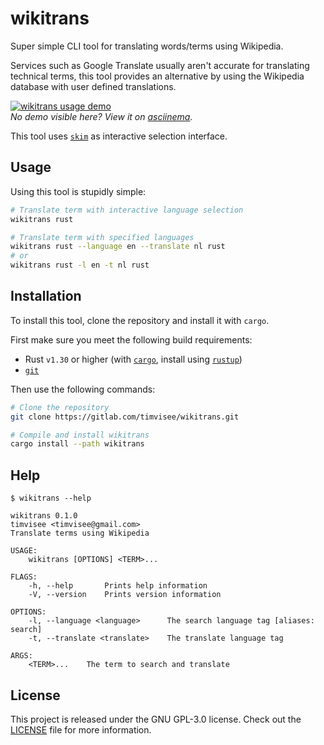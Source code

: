 # wikitrans
Super simple CLI tool for translating words/terms using Wikipedia.

Services such as Google Translate usually aren't accurate for translating
technical terms, this tool provides an alternative by using the Wikipedia
database with user defined translations.

[![wikitrans usage demo][usage-demo-svg]][usage-demo-asciinema]  
_No demo visible here? View it on [asciinema][usage-demo-asciinema]._

This tool uses [`skim`][skim] as interactive selection interface.

## Usage
Using this tool is stupidly simple:
```bash
# Translate term with interactive language selection
wikitrans rust

# Translate term with specified languages
wikitrans rust --language en --translate nl rust
# or
wikitrans rust -l en -t nl rust
```

## Installation
To install this tool, clone the repository and install it with `cargo`.

First make sure you meet the following build requirements:
- Rust `v1.30` or higher (with [`cargo`][cargo], install using [`rustup`][rustup])
- [`git`][git]

Then use the following commands:
```bash
# Clone the repository
git clone https://gitlab.com/timvisee/wikitrans.git

# Compile and install wikitrans
cargo install --path wikitrans
```

## Help
```
$ wikitrans --help

wikitrans 0.1.0
timvisee <timvisee@gmail.com>
Translate terms using Wikipedia

USAGE:
    wikitrans [OPTIONS] <TERM>...

FLAGS:
    -h, --help       Prints help information
    -V, --version    Prints version information

OPTIONS:
    -l, --language <language>      The search language tag [aliases: search]
    -t, --translate <translate>    The translate language tag

ARGS:
    <TERM>...    The term to search and translate
```

## License
This project is released under the GNU GPL-3.0 license.
Check out the [LICENSE](LICENSE) file for more information. 

[cargo]: https://github.com/rust-lang/cargo
[git]: https://git-scm.com/
[rustup]: https://rustup.rs/
[skim]: https://github.com/lotabout/skim
[usage-demo-asciinema]: https://asciinema.org/a/201904
[usage-demo-svg]: https://rawgit.com/timvisee/wikitrans/master/res/demo.svg
